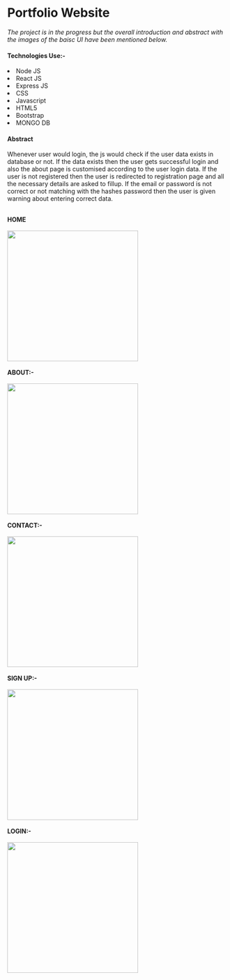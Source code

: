 # Portfolio Website

<I>The project is in the progress but the overall introduction and abstract with the images of the baisc UI have been mentioned below.</I>

<h4>Technologies Use:-</h4>
<li>Node JS
<li>React JS
<li>Express JS
<li>CSS 
<li>Javascript
<li>HTML5
<li>Bootstrap
<li>MONGO DB


<h4>Abstract</h4>
<p>Whenever user would login, the js would check if the user data exists in database or not. If the data exists then the user gets successful login and also the about page 
is customised according to the user login data.
If the user is not registered then the user is redirected to registration page and all the necessary details are asked to fillup.
If the email or password is not correct or not matching with the hashes password then the user is given warning about entering correct data.
</p>

<br>
<b>HOME</b>
</br>
<br>
<img height=300px src="https://user-images.githubusercontent.com/52337446/186898783-832381a3-899a-4d5e-ba3a-be1d40803d3e.png"></img>
</br>
<br>
<b>ABOUT:-</b>
</br>
<br>
<img height=300px src="https://user-images.githubusercontent.com/52337446/186898817-90034f05-31be-421c-954d-7349abea8dd7.png"></img>
</br>
<br>
<b>CONTACT:-</b>
</br>
<br>
<img height=300px src="https://user-images.githubusercontent.com/52337446/186898844-50eb9e40-c445-4b09-a2c9-215fa017d2d5.png"></img>
</br>
<br>
<b>SIGN UP:-</b>
</br>
<br>
<img height=300px src="https://user-images.githubusercontent.com/52337446/186898874-3ed713f5-bf6f-4cdb-8f6b-197bc692e3ef.png"></img>
</br>
<br>
<b>LOGIN:-</b>
</br>
<br>
<img height=300px src="https://user-images.githubusercontent.com/52337446/186898904-aa9d2874-79df-48a6-879a-b769bd9dd3be.png"></img>
</br>

